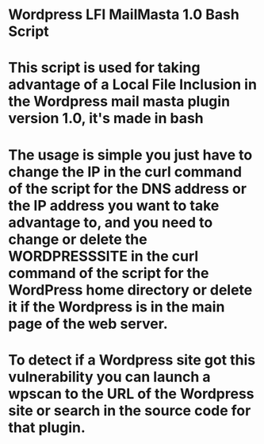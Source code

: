 # Wordpress LFI MailMasta 1.0 Bash Script

# This script is used for taking advantage of a Local File Inclusion in the Wordpress mail masta plugin version 1.0, it's made in bash

# The usage is simple you just have to change the IP in the curl command of the script for the DNS address or the IP address you want to take advantage to, and you need to change or delete the WORDPRESSSITE in the curl command of the script for the WordPress home directory or delete it if the Wordpress is in the main page of the web server.

# To detect if a Wordpress site got this vulnerability you can launch a wpscan to the URL of the Wordpress site or search in the source code for that plugin.
